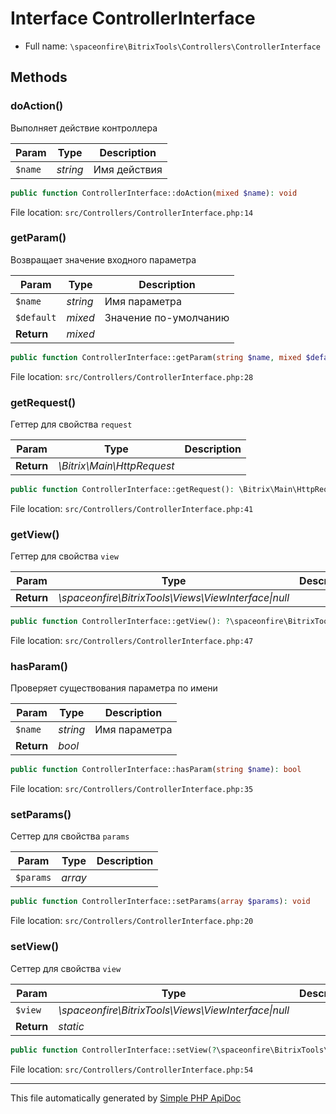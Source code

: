 # Interface ControllerInterface

-   Full name: `\spaceonfire\BitrixTools\Controllers\ControllerInterface`

## Methods

### doAction()

Выполняет действие контроллера

| Param   | Type     | Description  |
| ------- | -------- | ------------ |
| `$name` | _string_ | Имя действия |

```php
public function ControllerInterface::doAction(mixed $name): void
```

File location: `src/Controllers/ControllerInterface.php:14`

### getParam()

Возвращает значение входного параметра

| Param      | Type     | Description           |
| ---------- | -------- | --------------------- |
| `$name`    | _string_ | Имя параметра         |
| `$default` | _mixed_  | Значение по-умолчанию |
| **Return** | _mixed_  |                       |

```php
public function ControllerInterface::getParam(string $name, mixed $default = null): mixed
```

File location: `src/Controllers/ControllerInterface.php:28`

### getRequest()

Геттер для свойства `request`

| Param      | Type                       | Description |
| ---------- | -------------------------- | ----------- |
| **Return** | _\Bitrix\Main\HttpRequest_ |             |

```php
public function ControllerInterface::getRequest(): \Bitrix\Main\HttpRequest
```

File location: `src/Controllers/ControllerInterface.php:41`

### getView()

Геттер для свойства `view`

| Param      | Type                                                     | Description |
| ---------- | -------------------------------------------------------- | ----------- |
| **Return** | _\spaceonfire\BitrixTools\Views\ViewInterface&#124;null_ |             |

```php
public function ControllerInterface::getView(): ?\spaceonfire\BitrixTools\Views\ViewInterface
```

File location: `src/Controllers/ControllerInterface.php:47`

### hasParam()

Проверяет существования параметра по имени

| Param      | Type     | Description   |
| ---------- | -------- | ------------- |
| `$name`    | _string_ | Имя параметра |
| **Return** | _bool_   |               |

```php
public function ControllerInterface::hasParam(string $name): bool
```

File location: `src/Controllers/ControllerInterface.php:35`

### setParams()

Сеттер для свойства `params`

| Param     | Type    | Description |
| --------- | ------- | ----------- |
| `$params` | _array_ |             |

```php
public function ControllerInterface::setParams(array $params): void
```

File location: `src/Controllers/ControllerInterface.php:20`

### setView()

Сеттер для свойства `view`

| Param      | Type                                                     | Description |
| ---------- | -------------------------------------------------------- | ----------- |
| `$view`    | _\spaceonfire\BitrixTools\Views\ViewInterface&#124;null_ |             |
| **Return** | _static_                                                 |             |

```php
public function ControllerInterface::setView(?\spaceonfire\BitrixTools\Views\ViewInterface $view): \spaceonfire\BitrixTools\Controllers\ControllerInterface
```

File location: `src/Controllers/ControllerInterface.php:54`

---

This file automatically generated by [Simple PHP ApiDoc](https://github.com/spaceonfire/simple-php-apidoc)
